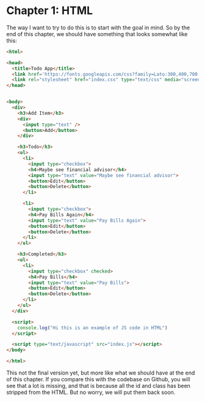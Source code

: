 # Chapter 1: HTML

The way I want to try to do this is to start with the goal in mind. So by the end of this chapter, we should have something that looks somewhat like this:

```html
<html>

<head>
  <title>Todo App</title>
  <link href='https://fonts.googleapis.com/css?family=Lato:300,400,700' rel='stylesheet' type='text/css'>
  <link rel="stylesheet" href="index.css" type="text/css" media="screen" charset="utf-8">
</head>


<body>
  <div>
    <h3>Add Item</h3>
    <div>
      <input type="text" />
      <button>Add</button>
    </div>

    <h3>Todo</h3>
    <ul>
      <li>
        <input type="checkbox">
        <h4>Maybe see financial advisor</h4>
        <input type="text" value="Maybe see financial advisor">
        <button>Edit</button>
        <button>Delete</button>
      </li>

      <li>
        <input type="checkbox">
        <h4>Pay Bills Again</h4>
        <input type="text" value="Pay Bills Again">
        <button>Edit</button>
        <button>Delete</button>
      </li>
    </ul>

    <h3>Completed</h3>
    <ul>
      <li>
        <input type="checkbox" checked>
        <h4>Pay Bills</h4>
        <input type="text" value="Pay Bills">
        <button>Edit</button>
        <button>Delete</button>
      </li>
    </ul>
  </div>

  <script>
    console.log("Hi this is an example of JS code in HTML")
  </script>

  <script type="text/javascript" src="index.js"></script>
</body>

</html>
```

This not the final version yet, but more like what we should have at the end of this chapter.
If you compare this with the codebase on Github, you will see that a lot is missing, and that is because all the id and class has been stripped from the HTML. But no worry, we will put them back soon.